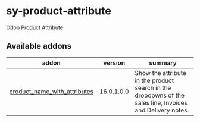 # sy-product-attribute
Odoo Product Attribute

[//]: # (addons)

Available addons
----------------
addon | version | summary
--- | --- | ---
[product_name_with_attributes](product_name_with_attributes/) | 16.0.1.0.0 | Show the attribute in the product search in the dropdowns of the sales line, Invoices and Delivery notes.

[//]: # (end addons)
